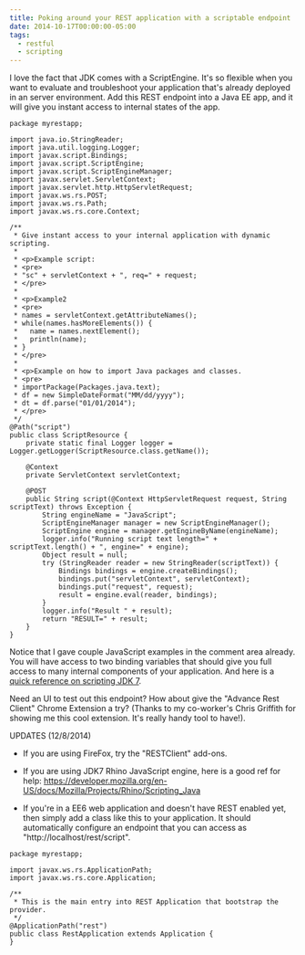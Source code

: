 ```yaml
---
title: Poking around your REST application with a scriptable endpoint
date: 2014-10-17T00:00:00-05:00
tags:
  - restful
  - scripting
---
```

I love the fact that JDK comes with a ScriptEngine. It's so flexible when you want to evaluate and troubleshoot your application that's already deployed in an server environment. Add this REST endpoint into a Java EE app, and it will give you instant access to internal states of the app.
```
package myrestapp;

import java.io.StringReader;
import java.util.logging.Logger;
import javax.script.Bindings;
import javax.script.ScriptEngine;
import javax.script.ScriptEngineManager;
import javax.servlet.ServletContext;
import javax.servlet.http.HttpServletRequest;
import javax.ws.rs.POST;
import javax.ws.rs.Path;
import javax.ws.rs.core.Context;

/**
 * Give instant access to your internal application with dynamic scripting.
 * 
 * <p>Example script:
 * <pre>
 * "sc" + servletContext + ", req=" + request;
 * </pre>
 * 
 * <p>Example2
 * <pre>
 * names = servletContext.getAttributeNames();
 * while(names.hasMoreElements()) {
 *   name = names.nextElement();
 *   println(name);
 * }
 * </pre>
 * 
 * <p>Example on how to import Java packages and classes.
 * <pre>
 * importPackage(Packages.java.text);
 * df = new SimpleDateFormat("MM/dd/yyyy");
 * dt = df.parse("01/01/2014");
 * </pre>
 */
@Path("script")
public class ScriptResource {
    private static final Logger logger = Logger.getLogger(ScriptResource.class.getName());
    
    @Context
    private ServletContext servletContext;
        
    @POST
    public String script(@Context HttpServletRequest request, String scriptText) throws Exception {
        String engineName = "JavaScript";
        ScriptEngineManager manager = new ScriptEngineManager();
        ScriptEngine engine = manager.getEngineByName(engineName);
        logger.info("Running script text length=" + scriptText.length() + ", engine=" + engine);
        Object result = null;
        try (StringReader reader = new StringReader(scriptText)) {
            Bindings bindings = engine.createBindings();
            bindings.put("servletContext", servletContext);
            bindings.put("request", request);
            result = engine.eval(reader, bindings);
        }
        logger.info("Result " + result);
        return "RESULT=" + result;
    }
}
```
Notice that I gave couple JavaScript examples in the comment area already. You will have access to two binding variables that should give you full access to many internal components of your application. And here is a [quick reference on scripting JDK 7](http://docs.oracle.com/javase/7/docs/technotes/guides/scripting/programmer_guide).

Need an UI to test out this endpoint? How about give the "Advance Rest Client" Chrome Extension a try? (Thanks to my co-worker's Chris Griffith for showing me this cool extension. It's really handy tool to have!).

UPDATES (12/8/2014) 

- If you are using FireFox, try the "RESTClient" add-ons.

- If you are using JDK7 Rhino JavaScript engine, here is a good ref for help: https://developer.mozilla.org/en-US/docs/Mozilla/Projects/Rhino/Scripting_Java 

- If you're in a EE6 web application and doesn't have REST enabled yet, then simply add a class like this to your application. It should automatically configure an endpoint that you can access as "http://localhost/rest/script".
```
package myrestapp;

import javax.ws.rs.ApplicationPath;
import javax.ws.rs.core.Application;

/**
 * This is the main entry into REST Application that bootstrap the provider.
 */
@ApplicationPath("rest")
public class RestApplication extends Application {
}
```
